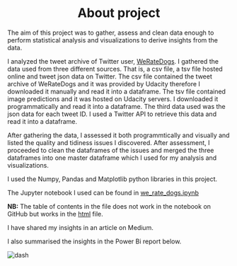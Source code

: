 <div align="center">
  <h1>About project</h1>
</div>

The aim of this project was to gather, assess and clean data enough to perform statistical analysis and visualizations to derive insights from the data.

I analyzed the tweet archive of Twitter user, [WeRateDogs](https://twitter.com/dog_rates). I gathered the data used from three different sources. That is, a csv file, a tsv file hosted online and tweet json data on Twitter. 
The csv file contained the tweet archive of WeRateDogs and it was provided by Udacity therefore I downloaded it manually and read it into a dataframe. The tsv file contained image predictions and it was hosted on Udacity servers. I downloaded it programmatically and read it into a dataframe. The third data used was the json data for each tweet ID. I used a Twitter API to retrieve this data and read it into a dataframe.

After gathering the data, I assessed it both programmtically and visually and listed the quality and tidiness issues I discovered. After assessment, I proceeded to clean the dataframes of the issues and merged the three dataframes into one master dataframe which I used for my analysis and visualizations.

I used the Numpy, Pandas and Matplotlib python libraries in this project.

The Jupyter notebook I used can be found in [we_rate_dogs.ipynb](https://github.com/Outis09/Data-Wrangling-and-Analysis/blob/main/we_rate_dogs.ipynb)

**NB:** The table of contents in the file does not work in the notebook on GitHub but works in the [html](https://htmlpreview.github.io/?https://github.com/Outis09/Data-Wrangling-and-Analysis/blob/main/we_rate_dogs.html) file.

I have shared my insights in an article on Medium.

I also summarised the insights in the Power Bi report below.


![dash](https://user-images.githubusercontent.com/104911707/190913728-fc9c31b9-f9f1-4cda-8c9d-00033658e3f4.png)
